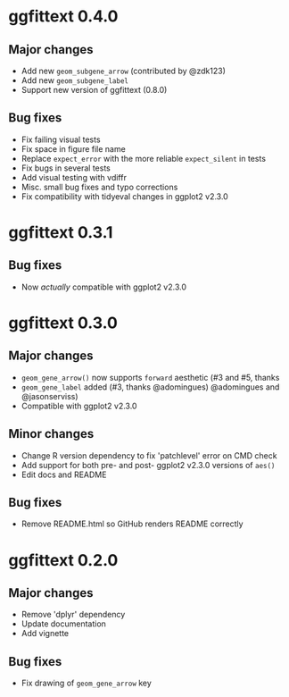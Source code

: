 # ggfittext 0.4.0

## Major changes

- Add new `geom_subgene_arrow` (contributed by @zdk123)
- Add new `geom_subgene_label`
- Support new version of ggfittext (0.8.0)

## Bug fixes

- Fix failing visual tests
- Fix space in figure file name
- Replace `expect_error` with the more reliable `expect_silent` in tests
- Fix bugs in several tests
- Add visual testing with vdiffr
- Misc. small bug fixes and typo corrections
- Fix compatibility with tidyeval changes in ggplot2 v2.3.0

# ggfittext 0.3.1

## Bug fixes

- Now *actually* compatible with ggplot2 v2.3.0

# ggfittext 0.3.0

## Major changes

- `geom_gene_arrow()` now supports `forward` aesthetic (#3 and #5, thanks
- `geom_gene_label` added (#3, thanks @adomingues)
  @adomingues and @jasonserviss)
- Compatible with ggplot2 v2.3.0

## Minor changes

- Change R version dependency to fix 'patchlevel' error on CMD check
- Add support for both pre- and post- ggplot2 v2.3.0 versions of `aes()`
- Edit docs and README

## Bug fixes

- Remove README.html so GitHub renders README correctly

# ggfittext 0.2.0

## Major changes

- Remove 'dplyr' dependency
- Update documentation
- Add vignette

## Bug fixes

- Fix drawing of `geom_gene_arrow` key

